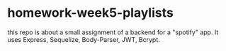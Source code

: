 # homework-week5-playlists
this repo is about a small assignment of a backend for a "spotify" app. 
It uses Express, Sequelize, Body-Parser, JWT, Bcrypt.
